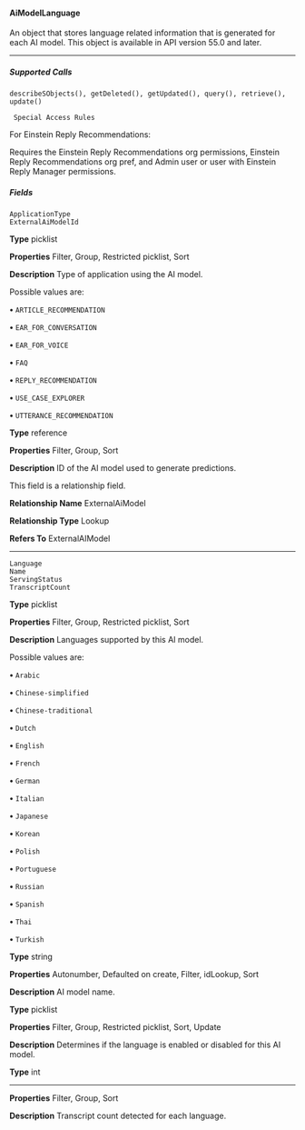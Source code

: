 #### AiModelLanguage

An object that stores language related information that is generated for each AI model. This object is available in API version 55.0 and
later.


-----

##### Supported Calls
```
describeSObjects(), getDeleted(), getUpdated(), query(), retrieve(), update()

 Special Access Rules

```
For Einstein Reply Recommendations:

Requires the Einstein Reply Recommendations org permissions, Einstein Reply Recommendations org pref, and Admin user or user with
Einstein Reply Manager permissions.

##### Fields

```
ApplicationType
ExternalAiModelId

```

**Type**
picklist

**Properties**
Filter, Group, Restricted picklist, Sort

**Description**
Type of application using the AI model.

Possible values are:

**•** `ARTICLE_RECOMMENDATION`

**•** `EAR_FOR_CONVERSATION`

**•** `EAR_FOR_VOICE`

**•** `FAQ`

**•** `REPLY_RECOMMENDATION`

**•** `USE_CASE_EXPLORER`

**•** `UTTERANCE_RECOMMENDATION`

**Type**
reference

**Properties**
Filter, Group, Sort

**Description**
ID of the AI model used to generate predictions.

This field is a relationship field.

**Relationship Name**
ExternalAiModel

**Relationship Type**
Lookup

**Refers To**
ExternalAIModel


-----

```
Language
Name
ServingStatus
TranscriptCount

```

**Type**
picklist

**Properties**
Filter, Group, Restricted picklist, Sort

**Description**
Languages supported by this AI model.

Possible values are:

**•** `Arabic`

**•** `Chinese-simplified`

**•** `Chinese-traditional`

**•** `Dutch`

**•** `English`

**•** `French`

**•** `German`

**•** `Italian`

**•** `Japanese`

**•** `Korean`

**•** `Polish`

**•** `Portuguese`

**•** `Russian`

**•** `Spanish`

**•** `Thai`

**•** `Turkish`

**Type**
string

**Properties**
Autonumber, Defaulted on create, Filter, idLookup, Sort

**Description**
AI model name.

**Type**
picklist

**Properties**
Filter, Group, Restricted picklist, Sort, Update

**Description**
Determines if the language is enabled or disabled for this AI model.

**Type**
int


-----

**Properties**
Filter, Group, Sort

**Description**
Transcript count detected for each language.
